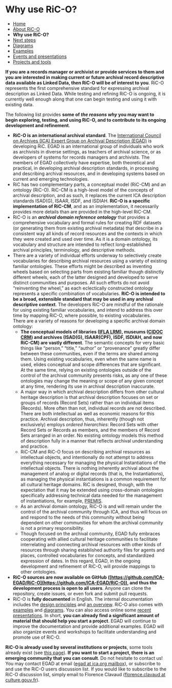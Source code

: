 # Why use RiC-O?

* [Home](index.html)
* [About RiC-O](about.html)
* **Why use RiC-O?**
* [Next steps](next-steps.html)
* [Diagrams](diagrams.html)
* [Examples](examples.html)
* [Events and presentations](events.html)
* [Projects and tools](projects-and-tools.html)


**If you are a records manager or archivist or provide services to them and you are interested in making current or future archival record descriptive data available as Linked Data, then RiC-O will be of interest to you**. RiC-O represents the first comprehensive standard for expressing archival description as Linked Data. While testing and refining RiC-O is ongoing, it is currently well enough along that one can begin testing and using it with existing data.

The following list provides **some of *the reasons why* you may want to begin exploring, testing, and using RiC-O, and to contribute to its ongoing development and refinement**.

* **RiC-O is an international archival standard**. The  [International Council on Archives (ICA) Expert Group on Archival Description (EGAD)](https://www.ica.org/en/egad-steering-committee-0) is developing RiC. EGAD is an international group of individuals who work as archivists in diverse settings, as teachers of archival science, or as developers of systems for records managers and archivists. The members of EGAD collectively have expertise, both theoretical and practical, in developing archival description standards, in processing and describing archival resources, and in developing systems based on current and emerging technologies.
* RiC has two complementary parts, a conceptual model (RiC-CM) and an ontology (RiC-O). RiC-CM is a high-level model of the concepts of archival description, and as such, it replaces the current ICA description standards ISAD(G), ISAAR, ISDF, and ISDIAH. **RiC-O is a specific implementation of RiC-CM**, and as an implementation, it necessarily provides more details than are provided in the high-level RiC-CM.
* RiC-O is an ***archival domain reference ontology*** that provides a comprehensive vocabulary and formal rules for creating RDF datasets (or generating them from existing archival metadata) that describe in a consistent way all kinds of record resources and the contexts in which they were created and used over time. As it is a domain ontology, its vocabulary and structure are intended to reflect long-established archival principles, terminology, and descriptive methods.
* There are a variety of individual efforts underway to selectively create vocabularies for describing archival resources using a variety of existing familiar ontologies. These efforts might be described as inventing wheels based on selecting parts from existing familiar though distinctly different wheels, each of the latter designed and developed to serve distinct communities and purposes. All such efforts do not avoid “reinventing the wheel,” as each eclectically constructed ontology represents a specific combination of vocabularies. **RiC-O is intended to be a broad, extensible standard that may be used in any archival descriptive context**. The developers RiC-O are mindful of the rationale for using existing familiar vocabularies, and intend to address this over time by mapping RiC-O, where possible, to existing vocabularies. <br>There are a variety of reasons for developing a specific archival domain ontology:
    * **The conceptual models of libraries ([IFLA LRM](https://www.ifla.org/publications/node/11412)), museums ([CIDOC CRM](http://www.cidoc-crm.org/)) and archives (ISAD(G), ISAAR(CPF), ISDF, ISDIAH, and now RiC-CM) are vastly different**. The semantic concepts for very basic things like “person,” “title,” “author” or “provenance” greatly differ between these communities, even if the terms are shared among them. Using existing vocabularies, even when the same name is used, elides conceptual and scope differences that are significant. At the same time, relying on existing ontologies outside of the control of the archival community presents risks, as any one of these ontologies may change the meaning or scope of any given concept at any time, rendering its use in archival description inaccurate.
    * A major way in which archival description differs from other cultural heritage description is that archival description focuses on set or groups of records (Record Sets) rather than on individual items (Records). More often than not, individual records are not described. There are both intellectual as well as economic reasons for this practice. Archival description, thus, inherently (though not exclusively) employs *ordered hierarchies*: Record Sets with other Record Sets or Records as members, and the members of Record Sets arranged in an order. No existing ontology models this method of description fully in a manner that reflects archival understanding and practice.
    * RiC-CM and RiC-O focus on describing archival resources as intellectual objects, and intentionally do not attempt to address everything necessary for managing the physical Instantiations of the intellectual objects. There is nothing inherently archival about the management of analog or digital records (that is, the Instantiations), as managing the physical instantiations is a common requirement for all cultural heritage domains. RiC is designed, though, with the expectation that it may be extended using cross-domain ontologies specifically addressing technical data needed for the management of instantiations, for example, [PREMIS](https://www.loc.gov/standards/premis/).
    * As an archival domain ontology, RiC-O is and will remain under the control of the archival community through ICA, and thus will focus on and respond to the needs of this community without being dependent on other communities for whom the archival community is not a primary responsibility.
    * Though focused on the archival community, EGAD fully embraces cooperating with allied cultural heritage communities to facilitate interrelating and connecting archival resources with other kinds of resources through sharing established authority files for agents and places, controlled vocabularies for concepts, and standardized expression of dates. In this regard, EGAD, in the ongoing development and refinement of RiC-O, will provide mappings to other ontologies.    
* **RiC-O sources are now available on GitHub ([https://github.com/ICA-EGAD/RiC-O](https://github.com/ICA-EGAD/RiC-O)), and thus the development process is open to all users**. Anyone can clone the repository, create issues, or even fork and submit pull requests.
* RiC-O is **fully documented** in English. The internal documentation includes the [design principles](https://www.ica.org/standards/RiC/ontology.html#design-principles) and [an overview](https://www.ica.org/standards/RiC/ontology.html#understanding-RiCO). RiC-O also comes with [examples](examples.html) and [diagrams](diagrams.html). You can also access online some [recent presentations](events.html). In short, **you can already find a significant amount of material that should help you start a project**. EGAD will continue to improve the documentation and provide additional examples. EGAD will also organize events and workshops to facilitate understanding and promote use of RiC-O.

**RiC-O is already used by several institutions or projects**, some tools already exist (see [this page](projects-and-tools.html)). **If you want to start a project, there is an emerging community that you can consult**. Do not hesitate to contact us! You may contact EGAD at email ([egad at ica.org mailbox](mailto:egad@ica.org)), or subscribe to and use the RiC-O users discussion list. If you would like to subscribe to the RiC-O discussion list, simply email to Florence Clavaud ([florence.clavaud at culture.gouv.fr](mailto:florence.clavaud@culture.gouv.fr)).
